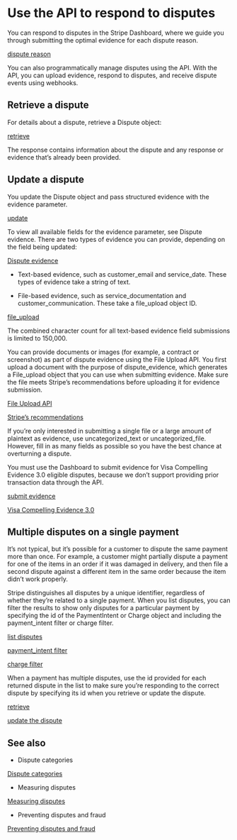 # Use the API to respond to disputes

You can respond to disputes in the Stripe Dashboard, where we guide you through submitting the optimal evidence for each dispute reason.

[dispute reason](/disputes/categories)

You can also programmatically manage disputes using the API. With the API, you can upload evidence, respond to disputes, and receive dispute events using webhooks.

## Retrieve a dispute

For details about a dispute, retrieve a Dispute object:

[retrieve](/api#retrieve_dispute)

The response contains information about the dispute and any response or evidence that’s already been provided.

## Update a dispute

You update the Dispute object and pass structured evidence with the evidence parameter.

[update](/api#update_dispute)

To view all available fields for the evidence parameter, see Dispute evidence. There are two types of evidence you can provide, depending on the field being updated:

[Dispute evidence](/api#dispute_evidence_object)

- Text-based evidence, such as customer_email and service_date. These types of evidence take a string of text.

- File-based evidence, such as service_documentation and customer_communication. These take a file_upload object ID.

[file_upload](/api#file_object)

The combined character count for all text-based evidence field submissions is limited to 150,000.

You can provide documents or images (for example, a contract or screenshot) as part of dispute evidence using the File Upload API. You first upload a document with the purpose of dispute_evidence, which generates a File_upload object that you can use when submitting evidence. Make sure the file meets Stripe’s recommendations before uploading it for evidence submission.

[File Upload API](/file-upload)

[Stripe’s recommendations](/disputes/best-practices#file-upload-recommendations)

If you’re only interested in submitting a single file or a large amount of plaintext as evidence, use uncategorized_text or uncategorized_file. However, fill in as many fields as possible so you have the best chance at overturning a dispute.

You must use the Dashboard to submit evidence for Visa Compelling Evidence 3.0 eligible disputes, because we don’t support providing prior transaction data through the API.

[submit evidence](/disputes/responding#respond)

[Visa Compelling Evidence 3.0](/disputes/categories#visa-ce-30)

## Multiple disputes on a single payment

It’s not typical, but it’s possible for a customer to dispute the same payment more than once. For example, a customer might partially dispute a payment for one of the items in an order if it was damaged in delivery, and then file a second dispute against a different item in the same order because the item didn’t work properly.

Stripe distinguishes all disputes by a unique identifier, regardless of whether they’re related to a single payment. When you list disputes, you can filter the results to show only disputes for a particular payment by specifying the id of the PaymentIntent or Charge object and including the payment_intent filter or charge filter.

[list disputes](/api#list_disputes)

[payment_intent filter](/api/disputes/list#list_disputes-charge)

[charge filter](/api/disputes/list#list_disputes-payment_intent)

When a payment has multiple disputes, use the id provided for each returned dispute in the list to make sure you’re responding to the correct dispute by specifying its id when you retrieve or update the dispute.

[retrieve](#retrieve-a-dispute)

[update the dispute](#update-a-dispute)

## See also

- Dispute categories

[Dispute categories](/disputes/categories)

- Measuring disputes

[Measuring disputes](/disputes/measuring)

- Preventing disputes and fraud

[Preventing disputes and fraud](/disputes/prevention)
